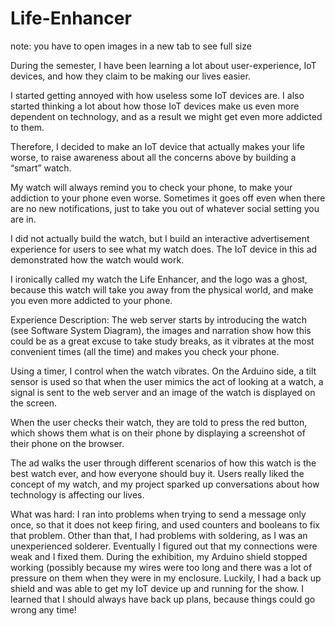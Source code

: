 # Life-Enhancer

note: you have to open images in a new tab to see full size

During the semester, I have been learning a lot about user-experience, IoT devices, and how they claim to be making our lives easier.

I started getting annoyed with how useless some IoT devices are. I also started thinking a lot about how those IoT devices make us even more dependent on technology, and as a result we might get even more addicted to them.

Therefore, I decided to make an IoT device that actually makes your life worse, to raise awareness about all the concerns above by building a “smart” watch.

My watch will always remind you to check your phone, to make your addiction to your phone even worse. Sometimes it goes off even when there are no new notifications, just to take you out of whatever social setting you are in.

I did not actually build the watch, but I build an interactive advertisement experience for users to see what my watch does. The IoT device in this ad demonstrated how the watch would work.

I ironically called my watch the Life Enhancer, and the logo was a ghost, because this watch will take you away from the physical world, and make you even more addicted to your phone. 

Experience Description:
The web server starts by introducing the watch (see Software System Diagram), the images and narration show how this could be as a great excuse to take study breaks, as it vibrates at the most convenient times (all the time) and makes you check your phone. 

Using a timer, I control when the watch vibrates. On the Arduino side, a tilt sensor is used so that when the user mimics the act of looking at a watch, a signal is sent to the web server and an image of the watch is displayed on the screen.

When the user checks their watch, they are told to press the red button, which shows them what is on their phone by displaying a screenshot of their phone on the browser.

The ad walks the user through different scenarios of how this watch is the best watch ever, and how everyone should buy it. Users really liked the concept of my watch, and my project sparked up conversations about how technology is affecting our lives.

What was hard:
I ran into problems when trying to send a message only once, so that it does not keep firing, and used counters and booleans to fix that problem. Other than that, I had problems with soldering, as I was an unexperienced solderer. Eventually I figured out that my connections were weak and I fixed them. During the exhibition, my Arduino shield stopped working (possibly because my wires were too long and there was a lot of pressure on them when they were in my enclosure. Luckily, I had a back up shield and was able to get my IoT device up and running for the show. I learned that I should always have back up plans, because things could go wrong any time!
